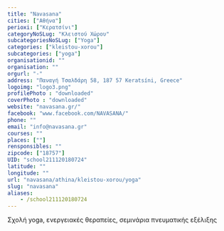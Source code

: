 ```yaml
---
title: "Navasana"
cities: ["Αθήνα"]
perioxi: ["Κερατσίνι"]
categoryNoSLug: "Κλειστού Χώρου"
subcategoriesNoSLug: ["Yoga"]
categories: ["kleistou-xorou"]
subcategories: ["yoga"]
organisationid: ""
organisation: ""
orgurl: "-"
address: "Παναγή Τσαλδάρη 58, 187 57 Keratsíni, Greece"
logoimg: "logo3.png"
profilePhoto : "downloaded"
coverPhoto : "downloaded"
website: "navasana.gr/"
facebook: "www.facebook.com/NAVASANA/"
phone: ""
email: "info@navasana.gr"
courses: ""
places: [""]
rensponsibles: ""
zipcode: ["18757"]
UID: "school211120180724"
latitude: ""
longitude: ""
url: "navasana/athina/kleistou-xorou/yoga"
slug: "navasana"
aliases:
    - /school211120180724
---
```



Σχολή yoga, ενεργειακές θεραπείες, σεμινάρια πνευματικής εξέλιξης

